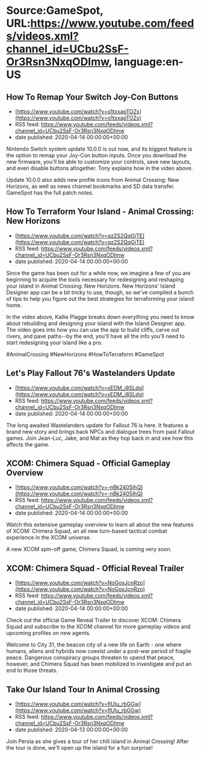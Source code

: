 # Source:GameSpot, URL:https://www.youtube.com/feeds/videos.xml?channel_id=UCbu2SsF-Or3Rsn3NxqODImw, language:en-US

## How To Remap Your Switch Joy-Con Buttons
 - [https://www.youtube.com/watch?v=o1txxapTOZs](https://www.youtube.com/watch?v=o1txxapTOZs)
 - RSS feed: https://www.youtube.com/feeds/videos.xml?channel_id=UCbu2SsF-Or3Rsn3NxqODImw
 - date published: 2020-04-14 00:00:00+00:00

Nintendo Switch system update 10.0.0 is out now, and its biggest feature is the option to remap your Joy-Con button inputs. Once you download the new firmware, you'll be able to customize your controls, save new layouts, and even disable buttons altogether. Tony explains how in the video above.

Update 10.0.0 also adds new profile icons from Animal Crossing: New Horizons, as well as news channel bookmarks and SD data transfer. GameSpot has the full patch notes.

## How To Terraform Your Island - Animal Crossing: New Horizons
 - [https://www.youtube.com/watch?v=qz2S2QqGjTE](https://www.youtube.com/watch?v=qz2S2QqGjTE)
 - RSS feed: https://www.youtube.com/feeds/videos.xml?channel_id=UCbu2SsF-Or3Rsn3NxqODImw
 - date published: 2020-04-14 00:00:00+00:00

Since the game has been out for a while now, we imagine a few of you are beginning to acquire the tools necessary for redesigning and reshaping your island in Animal Crossing: New Horizons. New Horizons' Island Designer app can be a bit tricky to use, though, so we've compiled a bunch of tips to help you figure out the best strategies for terraforming your island home.

In the video above, Kallie Plagge breaks down everything you need to know about rebuilding and designing your island with the Island Designer app. The video goes into how you can use the app to build cliffs, carve out rivers, and pave paths--by the end, you'll have all the info you'll need to start redesigning your island like a pro.

#AnimalCrossing #NewHorizons #HowToTerraform #GameSpot

## Let's Play Fallout 76's Wastelanders Update
 - [https://www.youtube.com/watch?v=xEDM_i8SLdg](https://www.youtube.com/watch?v=xEDM_i8SLdg)
 - RSS feed: https://www.youtube.com/feeds/videos.xml?channel_id=UCbu2SsF-Or3Rsn3NxqODImw
 - date published: 2020-04-14 00:00:00+00:00

The long awaited Wastelanders update for Fallout 76 is here. It features a brand new story and brings back NPCs and dialogue trees from past Fallout games. Join Jean-Luc, Jake, and Mat as they hop back in and see how this affects the game.

## XCOM: Chimera Squad - Official Gameplay Overview
 - [https://www.youtube.com/watch?v=-nBk2405ihQ](https://www.youtube.com/watch?v=-nBk2405ihQ)
 - RSS feed: https://www.youtube.com/feeds/videos.xml?channel_id=UCbu2SsF-Or3Rsn3NxqODImw
 - date published: 2020-04-14 00:00:00+00:00

Watch this extensive gameplay overview to learn all about the new features of XCOM: Chimera Squad, an all new turn-based tactical combat experience in the XCOM universe. 



A new XCOM spin-off game, Chimera Squad, is coming very soon.

## XCOM: Chimera Squad - Official Reveal Trailer
 - [https://www.youtube.com/watch?v=NoGoxJcnRzo](https://www.youtube.com/watch?v=NoGoxJcnRzo)
 - RSS feed: https://www.youtube.com/feeds/videos.xml?channel_id=UCbu2SsF-Or3Rsn3NxqODImw
 - date published: 2020-04-14 00:00:00+00:00

Check out the official Game Reveal Trailer to discover XCOM: Chimera Squad and subscribe to the XCOM channel for more gameplay videos and upcoming profiles on new agents.


Welcome to City 31, the beacon city of a new life on Earth - one where humans, aliens and hybrids now coexist under a post-war period of fragile peace. Dangerous conspiracy groups threaten to upend that peace, however, and Chimera Squad has been mobilized to investigate and put an end to those threats.

## Take Our Island Tour In Animal Crossing
 - [https://www.youtube.com/watch?v=flUlu_rbGGw](https://www.youtube.com/watch?v=flUlu_rbGGw)
 - RSS feed: https://www.youtube.com/feeds/videos.xml?channel_id=UCbu2SsF-Or3Rsn3NxqODImw
 - date published: 2020-04-13 00:00:00+00:00

Join Persia as she gives a tour of her chill island in Animal Crossing! After the tour is done, we'll open up the island for a fun surprise!

